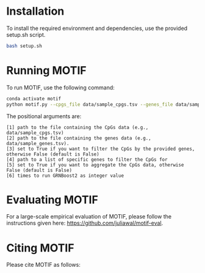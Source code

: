 # Installation

To install the required environment and dependencies, use the provided setup.sh script.

```bash
bash setup.sh
```

# Running MOTIF

To run MOTIF, use the following command:
```bash
conda activate motif
python motif.py --cpgs_file data/sample_cpgs.tsv --genes_file data/sample_genes.tsv --nruns 10
```

The positional arguments are:
```
[1] path to the file containing the CpGs data (e.g., data/sample_cpgs.tsv)
[2] path to the file containing the genes data (e.g., data/sample_genes.tsv).
[3] set to True if you want to filter the CpGs by the provided genes, otherwise False (default is False)
[4] path to a list of specific genes to filter the CpGs for
[5] set to True if you want to aggregate the CpGs data, otherwise False (default is False)
[6] times to run GRNBoost2 as integer value
```

# Evaluating MOTIF

For a large-scale empirical evaluation of MOTIF, please follow the instructions given here: https://github.com/juliawal/motif-eval.

# Citing MOTIF

Please cite MOTIF as follows:

